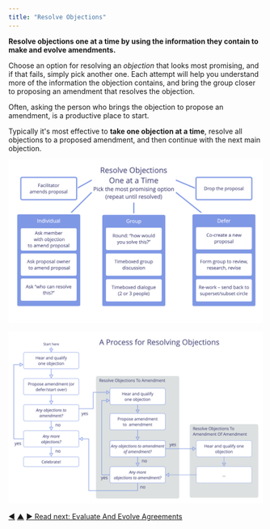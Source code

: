 ```yaml
---
title: "Resolve Objections"
---
```



**Resolve objections one at a time by using the information they contain to make and evolve amendments.**

Choose an option for resolving an <dfn data-info="Objection: An argument – relating to a proposal, agreement, activity or the existing state of affairs – that reveals consequences or risks you&#x27;d rather avoid, or demonstrates worthwhile ways to improve.">objection</dfn> that looks most promising, and if that fails, simply pick another one. Each attempt will help you understand more of the information the objection contains, and bring the group closer to proposing an amendment that resolves the objection.

Often, asking the person who brings the objection to propose an amendment, is a productive place to start.

Typically it's most effective to **take one objection at a time**, resolve all objections to a proposed amendment, and then continue with the next main objection.

![Some options for resolving objections](img/agreements/resolve-objections.png)

![A process for resolving objections](img/agreements/resolve-objections-process.png)


<div class="bottom-nav">
<a href="test-arguments-qualify-as-objections.html" title="Back to: Test Arguments Qualify as Objections">◀</a> <a href="co-creation-and-evolution.html" title="Up: Co-Creation and Evolution">▲</a> <a href="evaluate-and-evolve-agreements.html" title="Read next: Evaluate And Evolve Agreements">▶ Read next: Evaluate And Evolve Agreements</a>
</div>


<script type="text/javascript">
Mousetrap.bind('g n', function() {
    window.location.href = 'evaluate-and-evolve-agreements.html';
    return false;
});
</script>

